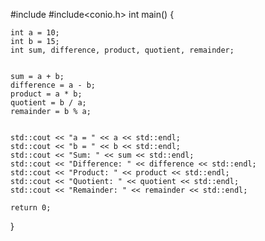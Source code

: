 #include <iostream>
#include<conio.h>
int main() 
{

    int a = 10;
    int b = 15;
    int sum, difference, product, quotient, remainder;

  
    sum = a + b;
    difference = a - b;
    product = a * b;
    quotient = b / a;
    remainder = b % a;

  
    std::cout << "a = " << a << std::endl;
    std::cout << "b = " << b << std::endl;
    std::cout << "Sum: " << sum << std::endl;
    std::cout << "Difference: " << difference << std::endl;
    std::cout << "Product: " << product << std::endl;
    std::cout << "Quotient: " << quotient << std::endl;
    std::cout << "Remainder: " << remainder << std::endl;

    return 0;
}

